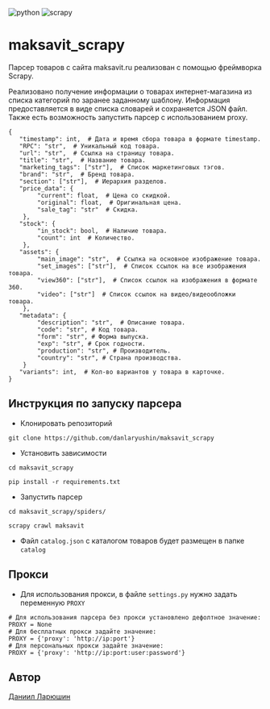 ![python](https://img.shields.io/badge/python-222324?style=for-the-badge&logo=python&logoColor=yellow)
![scrapy](https://img.shields.io/badge/scrapy-222324?style=for-the-badge&logo=searxng&logoColor=brown)
# maksavit_scrapy
Парсер товаров с сайта maksavit.ru реализован с помощью фреймворка Scrapy.

Реализовано получение информации о товарах интернет-магазина из списка категорий по заранее заданному шаблону.
Информация предоставляется в виде списка словарей и сохраняется JSON файл.
Также есть возможность запустить парсер с использованием proxy.
```
{
   "timestamp": int,  # Дата и время сбора товара в формате timestamp.
   "RPC": "str",  # Уникальный код товара.
   "url": "str",  # Ссылка на страницу товара.
   "title": "str",  # Название товара.
   "marketing_tags": ["str"],  # Список маркетинговых тэгов.
   "brand": "str",  # Бренд товара.
   "section": ["str"],  # Иерархия разделов.
   "price_data": {
        "current": float,  # Цена со скидкой.
        "original": float,  # Оригинальная цена.
        "sale_tag": "str"  # Скидка.
    },
   "stock": {
        "in_stock": bool,  # Наличие товара.
        "count": int  # Количество.
    },
   "assets": {
        "main_image": "str",  # Ссылка на основное изображение товара.
        "set_images": ["str"],  # Список ссылок на все изображения товара.
        "view360": ["str"],  # Список ссылок на изображения в формате 360.
        "video": ["str"]  # Список ссылок на видео/видеообложки товара.
    },
   "metadata": {
        "description": "str",  # Описание товара.
        "code": "str", # Код товара.
        "form": "str", # Форма выпуска.
        "exp": "str", # Срок годности.
        "production": "str", # Производитель.
        "country": "str", # Страна производства.
    }
   "variants": int,  # Кол-во вариантов у товара в карточке.
}
```
## Инструкция по запуску парсера

* Клонировать репозиторий
```
git clone https://github.com/danlaryushin/maksavit_scrapy
```
* Установить зависимости
```
cd maksavit_scrapy
```
```
pip install -r requirements.txt
```
* Запустить парсер
```
cd maksavit_scrapy/spiders/
```
```
scrapy crawl maksavit
```

* Файл ```catalog.json``` с каталогом товаров будет размещен в папке ```catalog```

## Прокси
* Для использования прокси, в файле ```settings.py``` нужно задать переменную ```PROXY```
```
# Для использования парсера без прокси установлено дефолтное значение:
PROXY = None
# Для бесплатных прокси задайте значение:
PROXY = {'proxy': 'http://ip:port'}
# Для персональных прокси задайте значение:
PROXY = {'proxy': 'http://ip:port:user:password'}
```

## Автор
[Даниил Ларюшин](https://github.com/danlaryushin)
